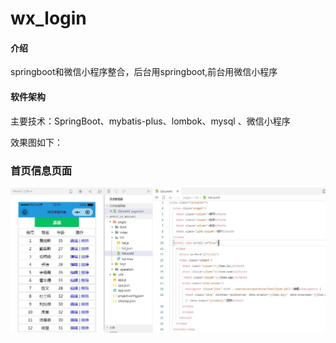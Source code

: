 # wx_login

#### 介绍
springboot和微信小程序整合，后台用springboot,前台用微信小程序

#### 软件架构
主要技术：SpringBoot、mybatis-plus、lombok、mysql 、微信小程序

效果图如下：
### 首页信息页面
![首页信息页面](https://raw.githubusercontent.com/Code-WZB/wxapp-springboot/master/%E5%BE%AE%E4%BF%A1%E5%B0%8F%E7%A8%8B%E5%BA%8F%E9%A1%B5%E9%9D%A2.jpg)
